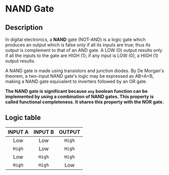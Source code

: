 # NAND Gate

## Description
In digital electronics, a **NAND** gate (NOT-AND) is a logic gate which produces 
an output which is false only if all its inputs are true; thus its output is 
complement to that of an AND gate. A LOW (0) output results only if all the 
inputs to the gate are HIGH (1); if any input is LOW (0), a HIGH (1) output 
results. 

A NAND gate is made using transistors and junction diodes. By 
De Morgan's theorem, a two-input NAND gate's logic may be expressed as AB=A+B, 
making a NAND gate equivalent to inverters followed by an OR gate.

**The NAND gate is significant because `any` boolean function can be implemented 
by using a combination of NAND gates. This property is called functional 
completeness. It shares this property with the NOR gate.**

## Logic table

| INPUT A   | INPUT B  |  OUTPUT    |
|:---------:|:--------:|:----------:|
| Low       | Low      |  `High`    |
| `High`    | Low      |  `High`    |
| Low       | `High`   |  `High`    |
| `High`    | `High`   |  Low       |

